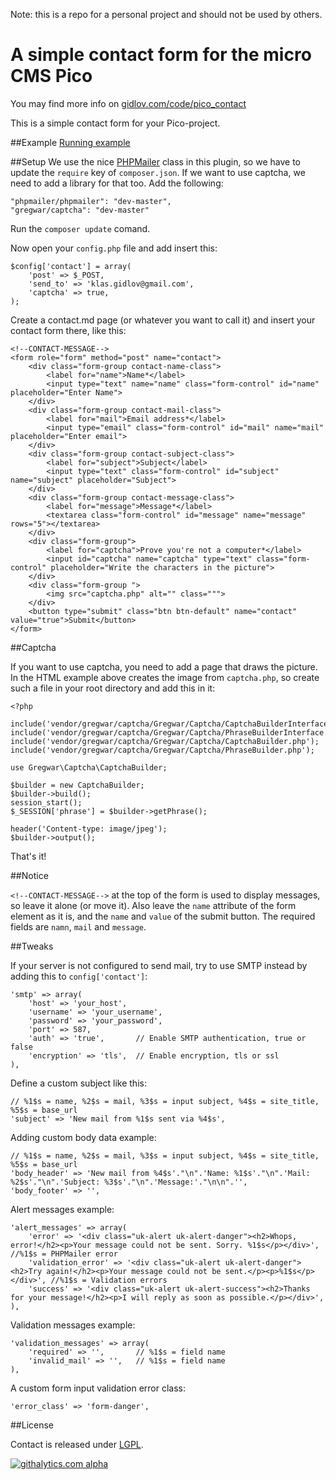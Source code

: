 Note: this is a repo for a personal project and should not be used by others.

A simple contact form for the micro CMS Pico
=====================
You may find more info on [gidlov.com/code/pico_contact](http://gidlov.com/code/pico_contact)

This is a simple contact form for your Pico-project.

##Example
[Running example](http://gidlov.com/contact)

##Setup
We use the nice [PHPMailer](https://github.com/PHPMailer/PHPMailer) class in this plugin, so we have to update the `require` key of `composer.json`. If we want to use captcha, we need to add a library for that too. Add the following:

	"phpmailer/phpmailer": "dev-master",
	"gregwar/captcha": "dev-master"

Run the `composer update` comand.

Now open your `config.php` file and add insert this:

	$config['contact'] = array(
		'post' => $_POST,
		'send_to' => 'klas.gidlov@gmail.com',
		'captcha' => true,
	);

Create a contact.md page (or whatever you want to call it) and insert your contact form there, like this:

	<!--CONTACT-MESSAGE-->
	<form role="form" method="post" name="contact">
		<div class="form-group contact-name-class">
			<label for="name">Name*</label>
			<input type="text" name="name" class="form-control" id="name" placeholder="Enter Name">
		</div>
		<div class="form-group contact-mail-class">
			<label for="mail">Email address*</label>
			<input type="email" class="form-control" id="mail" name="mail" placeholder="Enter email">
		</div>
		<div class="form-group contact-subject-class">
			<label for="subject">Subject</label>
			<input type="text" class="form-control" id="subject" name="subject" placeholder="Subject">
		</div>
		<div class="form-group contact-message-class">
			<label for="message">Message*</label>
			<textarea class="form-control" id="message" name="message" rows="5"></textarea>
		</div>
		<div class="form-group">
			<label for="captcha">Prove you're not a computer*</label>
			<input id="captcha" name="captcha" type="text" class="form-control" placeholder="Write the characters in the picture">
		</div>
		<div class="form-group ">
			<img src="captcha.php" alt="" class=""">
		</div>
		<button type="submit" class="btn btn-default" name="contact" value="true">Submit</button>
	</form>

##Captcha

If you want to use captcha, you need to add a page that draws the picture. In the HTML example above creates the image from `captcha.php`, so create such a file in your root directory and add this in it:

	<?php

	include('vendor/gregwar/captcha/Gregwar/Captcha/CaptchaBuilderInterface.php');
	include('vendor/gregwar/captcha/Gregwar/Captcha/PhraseBuilderInterface.php');
	include('vendor/gregwar/captcha/Gregwar/Captcha/CaptchaBuilder.php');
	include('vendor/gregwar/captcha/Gregwar/Captcha/PhraseBuilder.php');

	use Gregwar\Captcha\CaptchaBuilder;

	$builder = new CaptchaBuilder;
	$builder->build();
	session_start();
	$_SESSION['phrase'] = $builder->getPhrase();

	header('Content-type: image/jpeg');
	$builder->output();

That's it!

##Notice

`<!--CONTACT-MESSAGE-->` at the top of the form is used to display messages, so leave it alone (or move it). Also leave the `name` attribute of the form element as it is, and the `name` and `value` of the submit button.
The required fields are `namn`, `mail` and `message`.

##Tweaks

If your server is not configured to send mail, try to use SMTP instead by adding this to `config['contact']`:

	'smtp' => array(
		'host' => 'your_host',
		'username' => 'your_username',
		'password' => 'your_password',
		'port' => 587,
		'auth' => 'true',		// Enable SMTP authentication, true or false
		'encryption' => 'tls',	// Enable encryption, tls or ssl
	),

Define a custom subject like this:

	// %1$s = name, %2$s = mail, %3$s = input subject, %4$s = site_title, %5$s = base_url
	'subject' => 'New mail from %1$s sent via %4$s', 

Adding custom body data example:

	// %1$s = name, %2$s = mail, %3$s = input subject, %4$s = site_title, %5$s = base_url
	'body_header' => 'New mail from %4$s'."\n".'Name: %1$s'."\n".'Mail: %2$s'."\n".'Subject: %3$s'."\n".'Message:'."\n\n".'',
	'body_footer' => '',

Alert messages example:

	'alert_messages' => array(
		'error' => '<div class="uk-alert uk-alert-danger"><h2>Whops, error!</h2><p>Your message could not be sent. Sorry. %1$s</p></div>', //%1$s = PHPMailer error
		'validation_error' => '<div class="uk-alert uk-alert-danger"><h2>Try again!</h2><p>Your message could not be sent.</p><p>%1$s</p></div>', //%1$s = Validation errors
		'success' => '<div class="uk-alert uk-alert-success"><h2>Thanks for your message!</h2><p>I will reply as soon as possible.</p></div>',
	),

Validation messages example:

	'validation_messages' => array(
		'required' => '', 		// %1$s = field name
		'invalid_mail' => '',	// %1$s = field name
	),

A custom form input validation error class:

	'error_class' => 'form-danger',

##License

Contact is released under [LGPL](http://www.gnu.org/licenses/lgpl-3.0-standalone.html).

[![githalytics.com alpha](https://cruel-carlota.pagodabox.com/d4202e8837e5db4295030cbd3984e615 "githalytics.com")](http://githalytics.com/gidlov/pico-contact)
